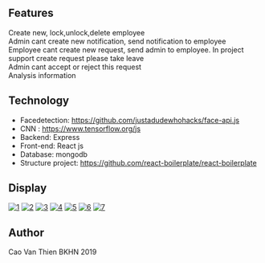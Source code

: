 
## Features

<dl>
  <dt>Create new, lock,unlock,delete employee</dt>
  <dt>Admin cant create new notification, send notification to employee</dt>
  <dt>Employee cant create new request, send admin to employee. In project support create request please take leave</dt>
  <dt>Admin cant accept or reject this request</dt>
  <dt>Analysis information</dt>
</dl>

## Technology
- Facedetection: https://github.com/justadudewhohacks/face-api.js 
- CNN : https://www.tensorflow.org/js
- Backend: Express
- Front-end: React js
- Database: mongodb
- Structure project: https://github.com/react-boilerplate/react-boilerplate

## Display
<a href="https://ibb.co/BjQfSKH"><img src="https://i.ibb.co/sQNgMJp/1.png" alt="1" border="0"></a>
<a href="https://imgbb.com/"><img src="https://i.ibb.co/kmT3Zpc/2.png" alt="2" border="0"></a>
<a href="https://imgbb.com/"><img src="https://i.ibb.co/zNmNFBp/3.png" alt="3" border="0"></a>
<a href="https://imgbb.com/"><img src="https://i.ibb.co/C5sDPWz/4.png" alt="4" border="0"></a>
<a href="https://imgbb.com/"><img src="https://i.ibb.co/JR7pWTh/5.png" alt="5" border="0"></a>
<a href="https://imgbb.com/"><img src="https://i.ibb.co/0BYkj4M/6.png" alt="6" border="0"></a>
<a href="https://imgbb.com/"><img src="https://i.ibb.co/7kJ1qkd/7.png" alt="7" border="0"></a>
## Author
Cao Van Thien BKHN 2019
